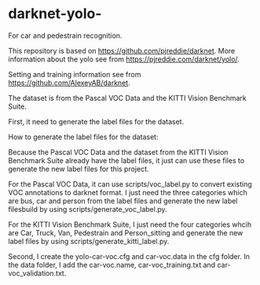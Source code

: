 # darknet-yolo-
For car and pedestrain recognition.

This repository is based on https://github.com/pjreddie/darknet. More information about the yolo see from https://pjreddie.com/darknet/yolo/.

Setting and training information see from https://github.com/AlexeyAB/darknet.

The dataset is from the Pascal VOC Data and the KITTI Vision Benchmark Suite. 

First, it need to generate the label files for the dataset.

How to generate the label files for the dataset:

Because the Pascal VOC Data and the dataset from the KITTI Vision Benchmark Suite already have the label files, it just can use these files to generate the new label files for this project.

For the Pascal VOC Data, it can use scripts/voc_label.py to convert existing VOC annotations to darknet format. I just need the three categories which are bus, car and person from the label files and generate the new label filesbuild by using scripts/generate_voc_label.py.


For the KITTI Vision Benchmark Suite, I just need the four categories whcih are Car, Truck, Van, Pedestrain and Person_sitting and generate the new label files by using scripts/generate_kitti_label.py.

Second, I create the yolo-car-voc.cfg and car-voc.data in the cfg folder. In the data folder, I add the car-voc.name, car-voc_training.txt and car-voc_validation.txt.


